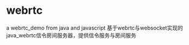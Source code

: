 # webrtc
a webrtc_demo from java and javascript
基于webrtc与websocket实现的java_webrtc信令房间服务器，提供信令服务与房间服务
